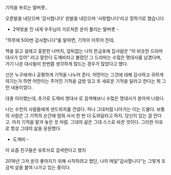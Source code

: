 
기적을 부르는 말버릇..

오른발을 내딛으며 '감사합니다'
왼발을 내딛으며 '사랑합니다'라고 정하기로 했습니다 
- 2억빚을 진 내게 우주님이 가르쳐준 운이 풀리는 말버릇 - 

"하루에 500번 감사합니다"를 말하면, 기적이 이루어 진데,

책을 읽고 설레고 흥분한 나머지, 앞뒤없는 나의 뜬금포에 집사람은 "아 비슷한 드라마 대사가 있어" 라고 말한다
도깨비라고 불렸던 그 드라마는 수많은 명대사를 남겼다며, 거기 나온 대사들이 한번쯤 생각하게 많드는
경우가 많았다고 했다. 

신은 누구에게나 공평하게 기적을 나누어 준다. 어떤이는 그것에 대해 감사하고 귀하게 여기는가 하면
어떤이는 주어진 기적을 금방 잊고 또 새로운 기적을 달라고 한다는 뭐 그런 내용이었다.

대충 이러했는데, 추가로 도깨비 명대사 로 검색해보니 수많은 명대사가 쏟아져 나왔다.

나는 수천의 사람들에게 샌드위치를 건넸다. 허나 그대처럼 나아가는 이는 드물다. 보통의 사람은 그 기적의 순간애
멈춰 서서 한 번 더 도와달라고 하지. 당신이 있는 걸 안다고. 마치 기적을 맡겨 놓은 것 처럼. 
그대의 삶은 그대 스스로 바꾼 것이다. 그러한 이유로 항상 그대의 삶을 응원했다.
- 도깨비 - 

아 요즘 친구들은 유투브로 검색한다고 했지

2018년 그저 운이 좋아지기 위해 시작하려고 헸던, 나의 매일"감사합니다"는 그렇게 조금씩 살을 붙여 나가고 있는 중이다.

